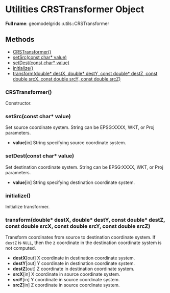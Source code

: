 # Utilities CRSTransformer Object 

**Full name**: geomodelgrids::utils::CRSTransformer

## Methods

* [CRSTransformer()](#crstransformer)
* [setSrc(const char* value)](#setsrcconst-char-value)
* [setDest(const char* value)](#setdestconst-char-value)
* [initialize()](#initialize)
* [transform(double* destX, double* destY, const double* destZ, const double srcX, const double srcY, const double srcZ)](#transformdouble-destx-double-desty-const-double-destz-const-double-srcx-const-double-srcy-const-double-srcz)


### CRSTransformer()

Constructor.


### setSrc(const char* value)

Set source coordinate system. String can be EPSG:XXXX, WKT, or Proj
parameters.


* **value**[in] String specifying source coordinate system.


### setDest(const char* value)

Set destination coordinate system.  String can be EPSG:XXXX, WKT, or Proj
parameters.

* **value**[in] String specifying destination coordinate system.


### initialize()

Initialize transformer.


### transform(double* destX, double* destY, const double* destZ, const double srcX, const double srcY, const double srcZ)

Transform coordinates from source to destination coordinate system. If
`destZ` is `NULL`, then the z coordinate in the destination coordinate
system is not computed.

* **destX**[out] X coordinate in destination coordinate system.
* **destY**[out] Y coordinate in destination coordinate system.
* **destZ**[out] Z coordinate in destination coordinate system.
* **srcX**[in] X coordinate in source coordinate system.
* **srcY**[in] Y coordinate in source coordinate system.
* **srcZ**[in] Z coordinate in source coordinate system.

